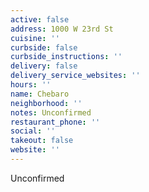 ```yaml
---
active: false
address: 1000 W 23rd St
cuisine: ''
curbside: false
curbside_instructions: ''
delivery: false
delivery_service_websites: ''
hours: ''
name: Chebaro
neighborhood: ''
notes: Unconfirmed
restaurant_phone: ''
social: ''
takeout: false
website: ''
---
```


Unconfirmed
